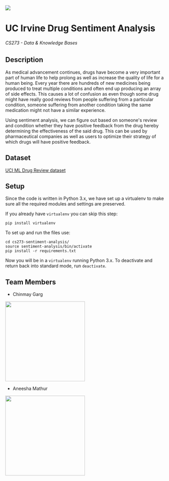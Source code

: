 <img src="https://travis-ci.com/chippermist/cs273-sentiment-analysis.svg?branch=master" />

# UC Irvine Drug Sentiment Analysis
###### CS273 - Data & Knowledge Bases

## Description

As medical advancement continues, drugs have become a very important part of human life to help prolong as well as increase the quality of life for a human being. Every year there are hundreds of new medicines being produced to treat multiple conditions and often end up producing an array of side effects. This causes a lot of confusion as even though some drug might have really good reviews from people suffering from a particular condition, someone suffering from another condition taking the same medication might not have a similar experience. 

Using sentiment analysis, we can figure out based on someone's review and condition whether they have positive feedback from the drug hereby determining the effectiveness of the said drug. This can be used by pharmaceutical companies as well as users to optimize their strategy of which drugs will have positive feedback. 


## Dataset 

[UCI ML Drug Review dataset](https://www.kaggle.com/jessicali9530/kuc-hackathon-winter-2018)


## Setup

Since the code is written in Python 3.x, we have set up a virtualenv to make sure all the required modules and settings are preserved.

If you already have `virtualenv` you can skip this step:
```
pip install virtualenv
```

To set up and run the files use:
```
cd cs273-sentiment-analysis/
source sentiment-analysis/bin/activate
pip install -r requirements.txt
```
Now you will be in a `virtualenv` running Python 3.x. To deactivate and return back into standard mode, run `deactivate`.


## Team Members


* Chinmay Garg

<img src="https://user-images.githubusercontent.com/7217791/46566299-b463eb00-c8d0-11e8-9659-3dddbed737e2.jpg" width="250px" /> 


* Aneesha Mathur

<img src="https://user-images.githubusercontent.com/7217791/46577222-69141000-c996-11e8-99e7-28d31013d43d.png" height="250px" width="250px"/>

